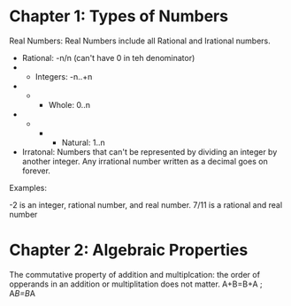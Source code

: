 # Chapter 1: Types of Numbers

Real Numbers: Real Numbers include all Rational and Irational numbers. 
- Rational: -n/n (can't have 0 in teh denominator)
- - Integers: -n..+n
- - - Whole: 0..n
- - - - Natural: 1..n
- Irratonal: Numbers that can't be represented by dividing an integer by another integer. Any irrational number written as a decimal goes on forever. 

Examples:

-2 is an integer, rational number, and real number.
7/11 is a rational and real number

# Chapter 2: Algebraic Properties

The commutative property of addition and multiplcation: the order of opperands in an addition or multiplitation does not matter. A+B=B+A ; A*B=B*A






